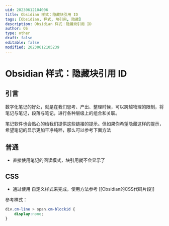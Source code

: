 ```yaml
---
uid: 20230612104006
title: Obsidian 样式：隐藏块引用 ID
tags: [Obsidian, 样式, 块引用, 隐藏]
description: Obsidian 样式：隐藏块引用 ID
author: OS
type: other
draft: false
editable: false
modified: 20230612105239
---
```


# Obsidian 样式：隐藏块引用 ID

## 引言

数字化笔记的好处，就是在我们思考、产出、整理时候，可以跨越物理的限制，将笔记与笔记，段落与笔记，进行各种层级上的组合和关联。

笔记软件也会贴心的给我们提供这些链接的提示。但如果你希望隐藏这样的提示，希望笔记的显示更加干净纯粹，那么可以参考下面方法

## 普通

- 直接使用笔记的阅读模式，块引用就不会显示了

## CSS

- 通过使用 自定义样式来完成，使用方法参考 [[Obsidian的CSS代码片段]]

参考样式：

```CSS
div.cm-line > span.cm-blockid {
	display:none;
}
```
